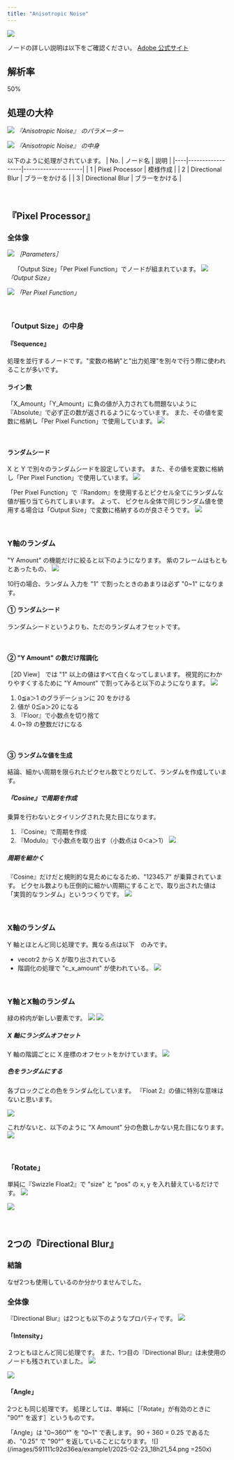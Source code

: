 ```yaml
---
title: "Anisotropic Noise"
---
```

![](/images/591111c92d36ea/example1/2025-02-11_23h01_29.png)

ノードの詳しい説明は以下をご確認ください。
[Adobe 公式サイト](https://helpx.adobe.com/substance-3d-designer/substance-compositing-graphs/nodes-reference-for-substance-compositing-graphs/node-library/texture-generators/noises/anisotropic-noise.html)

## 解析率
50%

## 処理の大枠
![](/images/591111c92d36ea/example1/2025-03-02_19h55_25.png)
*『Anisotropic Noise』 のパラメーター*

![](/images/591111c92d36ea/example1/2025-02-15_08h00_02.png)
*『Anisotropic Noise』 の中身*

以下のように処理がされています。
| No. | ノード名                | 説明                     |
|----|------------------|---------------------|
| 1  | Pixel Processor  | 模様作成           |
| 2  | Directional Blur | ブラーをかける |
| 3  | Directional Blur | ブラーをかける |



&nbsp;
## 『Pixel Processor』　
### 全体像
![](/images/591111c92d36ea/example1/2025-02-16_10h45_16.png)
*［Parameters］*

&nbsp;
&nbsp;
「Output Size」「Per Pixel Function」でノードが組まれています。
![](/images/591111c92d36ea/example1/2025-02-16_10h49_28.png)
*「Output Size」*

![](/images/591111c92d36ea/example1/2025-02-15_08h18_20.png)
*「Per Pixel Function」*


&nbsp;
### 「Output Size」の中身
#### 『Sequence』
処理を並行するノードです。"変数の格納"と"出力処理"を別々で行う際に使われることが多いです。


#### ライン数
「X_Amount」「Y_Amount」に負の値が入力されても問題ないように『Absolute』で必ず正の数が返されるようになっています。
また、その値を変数に格納し「Per Pixel Function」で使用しています。
![](/images/591111c92d36ea/example1/2025-02-16_12h28_55.png)


&nbsp;
#### ランダムシード
X と Y で別々のランダムシードを設定しています。
また、その値を変数に格納し「Per Pixel Function」で使用しています。
![](/images/591111c92d36ea/example1/2025-02-16_15h53_09.png)


「Per Pixel Function」で『Random』を使用するとピクセル全てにランダムな値が振り当てられてしまいます。
よって、 ピクセル全体で同じランダム値を使用する場合は「Output Size」で変数に格納するのが良さそうです。
![](/images/591111c92d36ea/example1/2025-02-16_16h40_00.png)


&nbsp;
### Y軸のランダム
"Y Amount" の機能だけに絞ると以下のようになります。
紫のフレームはもともとあったもの、
![](/images/591111c92d36ea/example1/2025-02-16_20h43_07.png)

10行の場合、ランダム
入力を "1" で割ったときのあまりは必ず "0~1" になります。

#### ① ランダムシード
ランダムシードというよりも、ただのランダムオフセットです。

&nbsp;
#### ② "Y Amount" の数だけ階調化
［2D View］ では "1" 以上の値はすべて白くなってしまいます。
視覚的にわかりやすくするために "Y Amount" で割ってみると以下のようになります。
![](/images/591111c92d36ea/example1/2025-02-16_17h31_17.png)


1. 0≦a＞1 のグラデーションに 20 をかける
2. 値が 0≦a＞20 になる
3. 『Floor』で小数点を切り捨て
4. 0~19 の整数だけになる



&nbsp;
#### ③ ランダムな値を生成
結論、細かい周期を限られたピクセル数でとりだして、ランダムを作成しています。


##### 『Cosine』で周期を作成
乗算を行わないとタイリングされた見た目になります。
1. 『Cosine』で周期を作成
2. 『Modulo』で小数点を取り出す（小数点は 0＜a＞1）
![](/images/591111c92d36ea/example1/2025-02-22_08h16_55.png)






##### 周期を細かく
『Cosine』だけだと規則的な見ためになるため、"12345.7" が乗算されています。
ピクセル数よりも圧倒的に細かい周期にすることで、取り出された値は「実質的なランダム」というつくりです。
![](/images/591111c92d36ea/example1/2025-02-22_19h07_08.png)


&nbsp;
### X軸のランダム
Y 軸とほとんど同じ処理です。異なる点は以下　のみです。
- vecotr2 から X が取り出されている
- 階調化の処理で "c_x_amount" が使われている。
![](/images/591111c92d36ea/example1/2025-02-23_07h28_13.png)



&nbsp;
### Y軸とX軸のランダム
緑の枠内が新しい要素です。
![](/images/591111c92d36ea/example1/2025-02-23_16h40_55.png)
![](/images/591111c92d36ea/example1/2025-02-23_16h39_44.png)

##### X 軸にランダムオフセット
Y 軸の階調ごとに X 座標のオフセットをかけています。
![](/images/591111c92d36ea/example1/2025-02-23_16h46_03.gif)

##### 色をランダムにする
各ブロックごとの色をランダム化しています。
『Float 2』の値に特別な意味はないと思います。

![](/images/591111c92d36ea/example1/2025-02-24_11h57_03.png)

これがないと、以下のように "X Amount" 分の色数しかない見た目になります。
![](/images/591111c92d36ea/example1/2025-02-23_16h47_41.png)



&nbsp;
### 「Rotate」
単純に『Swizzle Float2』で "size" と "pos" の x, y を入れ替えているだけです。
![](/images/591111c92d36ea/example1/Animation(2).gif)

![](/images/591111c92d36ea/example1/2025-02-24_12h05_21.png)

&nbsp;
## 2つの『Directional Blur』
### 結論
なぜ2つも使用しているのか分かりませんでした。


### 全体像
『Directional Blur』は2つとも以下のようなプロパティです。
![](/images/591111c92d36ea/example1/2025-02-23_18h15_06.png)


#### 「Intensity」
２つともほとんど同じ処理です。
また、1つ目の『Directional Blur』は未使用のノードも残されていました。
![](/images/591111c92d36ea/example1/2025-02-23_22h39_20.png)

![](/images/591111c92d36ea/example1/2025-02-23_22h40_36.png)

#### 「Angle」
2つとも同じ処理です。
処理としては、単純に［「Rotate」が有効のときに "90°" を返す］というものです。

「Angle」は "0~360°" を "0~1" で表します。
90 ÷ 360 = 0.25 であるため、"0.25" で "90°" を返していることになります。
![](/images/591111c92d36ea/example1/2025-02-23_18h21_54.png =250x)